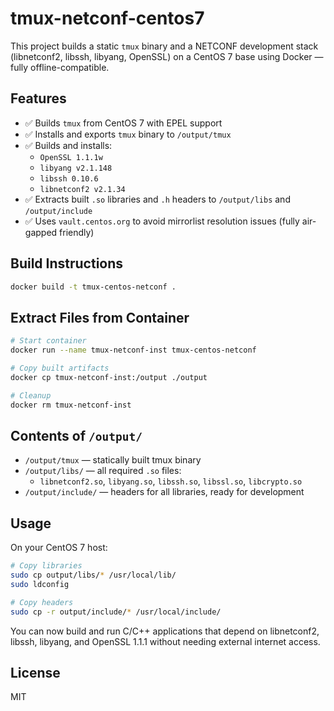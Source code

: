 # tmux-netconf-centos7

This project builds a static `tmux` binary and a NETCONF development stack (libnetconf2, libssh, libyang, OpenSSL) on a CentOS 7 base using Docker — fully offline-compatible.

## Features

- ✅ Builds `tmux` from CentOS 7 with EPEL support
- ✅ Installs and exports `tmux` binary to `/output/tmux`
- ✅ Builds and installs:
  - `OpenSSL 1.1.1w`
  - `libyang v2.1.148`
  - `libssh 0.10.6`
  - `libnetconf2 v2.1.34`
- ✅ Extracts built `.so` libraries and `.h` headers to `/output/libs` and `/output/include`
- ✅ Uses `vault.centos.org` to avoid mirrorlist resolution issues (fully air-gapped friendly)

## Build Instructions

```bash
docker build -t tmux-centos-netconf .
```

## Extract Files from Container

```bash
# Start container
docker run --name tmux-netconf-inst tmux-centos-netconf

# Copy built artifacts
docker cp tmux-netconf-inst:/output ./output

# Cleanup
docker rm tmux-netconf-inst
```

## Contents of `/output/`

- `/output/tmux` — statically built tmux binary
- `/output/libs/` — all required `.so` files:
  - `libnetconf2.so`, `libyang.so`, `libssh.so`, `libssl.so`, `libcrypto.so`
- `/output/include/` — headers for all libraries, ready for development

## Usage

On your CentOS 7 host:

```bash
# Copy libraries
sudo cp output/libs/* /usr/local/lib/
sudo ldconfig

# Copy headers
sudo cp -r output/include/* /usr/local/include/
```

You can now build and run C/C++ applications that depend on libnetconf2, libssh, libyang, and OpenSSL 1.1.1 without needing external internet access.

## License

MIT
